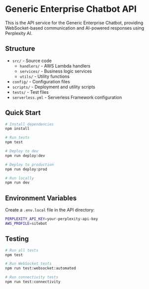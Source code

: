 # Generic Enterprise Chatbot API

This is the API service for the Generic Enterprise Chatbot, providing WebSocket-based communication and AI-powered responses using Perplexity AI.

## Structure

- `src/` - Source code
  - `handlers/` - AWS Lambda handlers
  - `services/` - Business logic services
  - `utils/` - Utility functions
- `config/` - Configuration files
- `scripts/` - Deployment and utility scripts
- `tests/` - Test files
- `serverless.yml` - Serverless Framework configuration

## Quick Start

```bash
# Install dependencies
npm install

# Run tests
npm test

# Deploy to dev
npm run deploy:dev

# Deploy to production
npm run deploy:prod

# Run locally
npm run dev
```

## Environment Variables

Create a `.env.local` file in the API directory:

```bash
PERPLEXITY_API_KEY=your-perplexity-api-key
AWS_PROFILE=sitebot
```

## Testing

```bash
# Run all tests
npm test

# Run WebSocket tests
npm run test:websocket:automated

# Run connectivity tests
npm run test:connectivity
```
